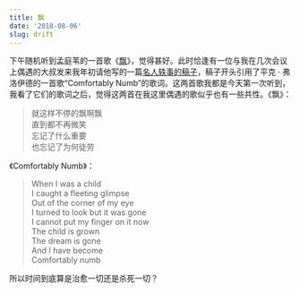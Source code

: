 ```yaml
---
title: 飘
date: '2018-08-06'
slug: drift
---
```


下午随机听到孟庭苇的一首歌《[飘](http://music.163.com/#/m/song?id=276399)》，觉得甚好。此时恰逢有一位与我在几次会议上偶遇的大叔发来我年初请他写的一篇[名人轶事的稿子](/en/2018/08/25-years-of-data-science/)，稿子开头引用了平克 · 弗洛伊德的一首歌“Comfortably Numb”的歌词。这两首歌我都是今天第一次听到，我看了它们的歌词之后，觉得这两首在我这里偶遇的歌似乎也有一些共性。《飘》：

> 就这样不停的飘啊飘  
直到都不再微笑  
忘记了什么重要  
也忘记了为何徒劳

《Comfortably Numb》：

> When I was a child  
I caught a fleeting glimpse  
Out of the corner of my eye  
I turned to look but it was gone  
I cannot put my finger on it now  
The child is grown  
The dream is gone  
And I have become  
Comfortably numb

所以时间到底算是治愈一切还是杀死一切？
